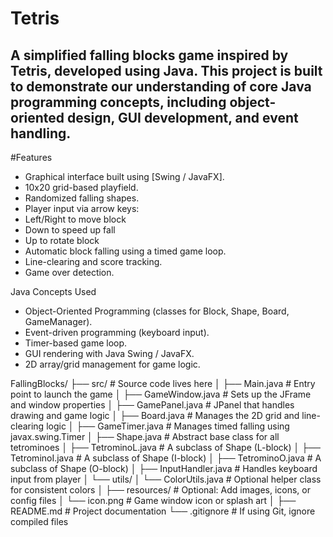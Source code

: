 # Tetris

## A simplified falling blocks game inspired by Tetris, developed using Java. This project is built to demonstrate our understanding of core Java programming concepts, including object-oriented design, GUI development, and event handling. 

#Features
 - Graphical interface built using [Swing / JavaFX].
 - 10x20 grid-based playfield.
 - Randomized falling shapes.
 - Player input via arrow keys:
 - Left/Right to move block
 - Down to speed up fall
 - Up to rotate block
 - Automatic block falling using a timed game loop.
 - Line-clearing and score tracking.
 - Game over detection.

Java Concepts Used
- Object-Oriented Programming (classes for Block, Shape, Board, GameManager).
- Event-driven programming (keyboard input).
- Timer-based game loop.
- GUI rendering with Java Swing / JavaFX.
- 2D array/grid management for game logic.


FallingBlocks/
├── src/                        # Source code lives here
│   ├── Main.java               # Entry point to launch the game
│   ├── GameWindow.java         # Sets up the JFrame and window properties
│   ├── GamePanel.java          # JPanel that handles drawing and game logic
│   ├── Board.java              # Manages the 2D grid and line-clearing logic
│   ├── GameTimer.java          # Manages timed falling using javax.swing.Timer
│   ├── Shape.java              # Abstract base class for all tetrominoes
│   ├── TetrominoL.java         # A subclass of Shape (L-block)
│   ├── TetrominoI.java         # A subclass of Shape (I-block)
│   ├── TetrominoO.java         # A subclass of Shape (O-block)
│   ├── InputHandler.java       # Handles keyboard input from player
│   └── utils/
│       └── ColorUtils.java     # Optional helper class for consistent colors
│
├── resources/                  # Optional: Add images, icons, or config files
│   └── icon.png                # Game window icon or splash art
│
├── README.md                   # Project documentation
└── .gitignore                  # If using Git, ignore compiled files
